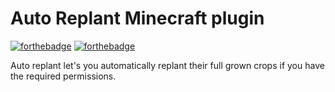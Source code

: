 # Auto Replant Minecraft plugin

[![forthebadge](https://forthebadge.com/images/badges/made-with-java.svg)](/)
[![forthebadge](http://forthebadge.com/images/badges/built-with-love.svg)](/)

Auto replant let's you automatically replant their full grown crops if you have the required permissions.
